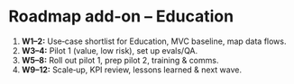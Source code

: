 # Roadmap add‑on – Education
<ol>
  <li><b>W1–2:</b> Use‑case shortlist for Education, MVC baseline, map data flows.</li>
  <li><b>W3–4:</b> Pilot 1 (value, low risk), set up evals/QA.</li>
  <li><b>W5–8:</b> Roll out pilot 1, prep pilot 2, training & comms.</li>
  <li><b>W9–12:</b> Scale‑up, KPI review, lessons learned & next wave.</li>
</ol>
